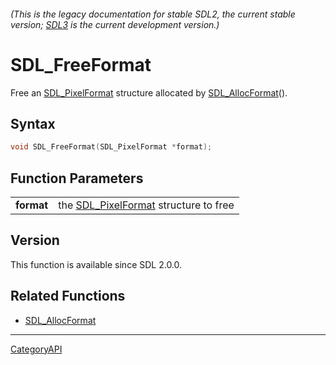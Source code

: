 ###### (This is the legacy documentation for stable SDL2, the current stable version; [SDL3](https://wiki.libsdl.org/SDL3/) is the current development version.)
# SDL_FreeFormat

Free an [SDL_PixelFormat](SDL_PixelFormat.md) structure allocated by [SDL_AllocFormat](SDL_AllocFormat.md)().

## Syntax

```c
void SDL_FreeFormat(SDL_PixelFormat *format);

```

## Function Parameters

|                |                                                          |
| -------------- | -------------------------------------------------------- |
| **format**     | the [SDL_PixelFormat](SDL_PixelFormat.md) structure to free |

## Version

This function is available since SDL 2.0.0.

## Related Functions

* [SDL_AllocFormat](SDL_AllocFormat.md)

----
[CategoryAPI](CategoryAPI.md)
